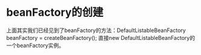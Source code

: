# beanFactory的创建
上面其实我们已经见到了beanFactory的方法：DefaultListableBeanFactory beanFactory = createBeanFactory();
直接new DefaultListableBeanFactory的一个beanFactory实例。